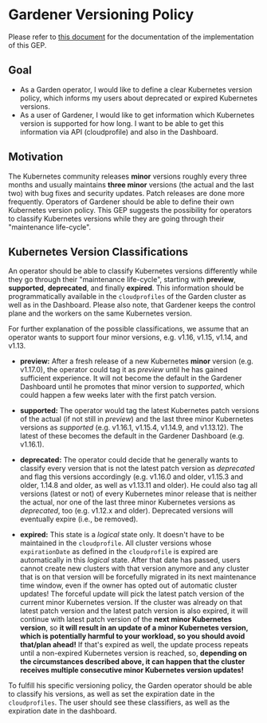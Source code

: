 # Gardener Versioning Policy

Please refer to [this document](../usage/shoot_versions.md) for the documentation of the implementation of this GEP.

## Goal

- As a Garden operator, I would like to define a clear Kubernetes version policy, which informs my users about deprecated or expired Kubernetes versions.
- As a user of Gardener, I would like to get information which Kubernetes version is supported for how long. I want to be able to get this information via API (cloudprofile) and also in the Dashboard.

## Motivation

The Kubernetes community releases **minor** versions roughly every three months and usually maintains **three minor** versions (the actual and the last two) with bug fixes and security updates. Patch releases are done more frequently. Operators of Gardener should be able to define their own Kubernetes version policy. This GEP suggests the possibility for operators to classify Kubernetes versions while they are going through their "maintenance life-cycle".

## Kubernetes Version Classifications

An operator should be able to classify Kubernetes versions differently while they go through their "maintenance life-cycle", starting with **preview**, **supported**, **deprecated**, and finally **expired**. This information should be programmatically available in the `cloudprofiles` of the Garden cluster as well as in the Dashboard. Please also note, that Gardener keeps the control plane and the workers on the same Kubernetes version.

For further explanation of the possible classifications, we assume that an operator wants to support four minor versions, e.g. v1.16, v1.15, v1.14, and v1.13.

- **preview:** After a fresh release of a new Kubernetes **minor** version (e.g. v1.17.0), the operator could tag it as _preview_ until he has gained sufficient experience. It will not become the default in the Gardener Dashboard until he promotes that minor version to _supported_, which could happen a few weeks later with the first patch version.

- **supported:** The operator would tag the latest Kubernetes patch versions of the actual (if not still in _preview_) and the last three minor Kubernetes versions as _supported_ (e.g. v1.16.1, v1.15.4, v1.14.9, and v1.13.12). The latest of these becomes the default in the Gardener Dashboard (e.g. v1.16.1).

- **deprecated:** The operator could decide that he generally wants to classify every version that is not the latest patch version as _deprecated_ and flag this versions accordingly (e.g. v1.16.0 and older, v1.15.3 and older, 1.14.8 and older, as well as v1.13.11 and older). He could also tag all versions (latest or not) of every Kubernetes minor release that is neither the actual, nor one of the last three minor Kubernetes versions as _deprecated_, too (e.g. v1.12.x and older). Deprecated versions will eventually expire (i.e., be removed).

- **expired:** This state is a _logical_ state only. It doesn't have to be maintained in the `cloudprofile`. All cluster versions whose `expirationDate` as defined in the `cloudprofile` is expired are automatically in this _logical_ state. After that date has passed, users cannot create new clusters with that version anymore and any cluster that is on that version will be forcefully migrated in its next maintenance time window, even if the owner has opted out of automatic cluster updates! The forceful update will pick the latest patch version of the current minor Kubernetes version. If the cluster was already on that latest patch version and the latest patch version is also expired, it will continue with latest patch version of the **next minor Kubernetes version**, so **it will result in an update of a minor Kubernetes version, which is potentially harmful to your workload, so you should avoid that/plan ahead!** If that's expired as well, the update process repeats until a non-expired Kubernetes version is reached, so, **depending on the circumstances described above, it can happen that the cluster receives multiple consecutive minor Kubernetes version updates!**

To fulfill his specific versioning policy, the Garden operator should be able to classify his versions, as well as set the expiration date in the `cloudprofiles`. The user should see these classifiers, as well as the expiration date in the dashboard.

